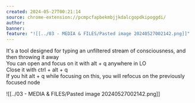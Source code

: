 ```yaml
---
created: 2024-05-27T00:21:14
source: chrome-extension://pcmpcfapbekmbjjkdalcgopdkipoggdi/
author: 
banner: 
feature: "![[../03 - MEDIA & FILES/Pasted image 20240527002142.png]]"
---
```

It's a tool designed for typing an unfiltered stream of consciousness, and then throwing it away  
You can open and focus on it with alt + q anywhere in LO  
Close it with ctrl + alt + q  
If you hit alt + q while focusing on this, you will refocus on the previously focused node


![[../03 - MEDIA & FILES/Pasted image 20240527002142.png]]